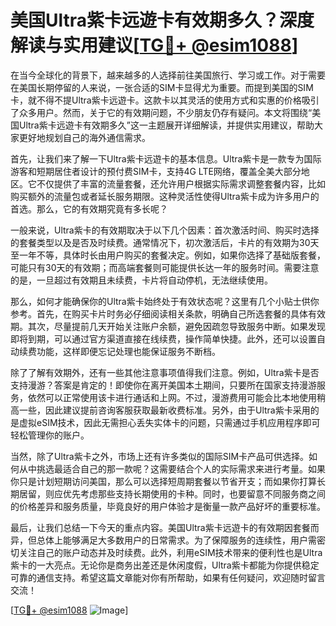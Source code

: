 # 美国Ultra紫卡远遊卡有效期多久？深度解读与实用建议[[TG💪+ @esim1088](https://t.me/s/esim1088)]

在当今全球化的背景下，越来越多的人选择前往美国旅行、学习或工作。对于需要在美国长期停留的人来说，一张合适的SIM卡显得尤为重要。而提到美国的SIM卡，就不得不提Ultra紫卡远遊卡。这款卡以其灵活的使用方式和实惠的价格吸引了众多用户。然而，关于它的有效期问题，不少朋友仍存有疑问。本文将围绕“美国Ultra紫卡远遊卡有效期多久”这一主题展开详细解读，并提供实用建议，帮助大家更好地规划自己的海外通信需求。

首先，让我们来了解一下Ultra紫卡远遊卡的基本信息。Ultra紫卡是一款专为国际游客和短期居住者设计的预付费SIM卡，支持4G LTE网络，覆盖全美大部分地区。它不仅提供了丰富的流量套餐，还允许用户根据实际需求调整套餐内容，比如购买额外的流量包或者延长服务期限。这种灵活性使得Ultra紫卡成为许多用户的首选。那么，它的有效期究竟有多长呢？

一般来说，Ultra紫卡的有效期取决于以下几个因素：首次激活时间、购买时选择的套餐类型以及是否及时续费。通常情况下，初次激活后，卡片的有效期为30天至一年不等，具体时长由用户购买的套餐决定。例如，如果你选择了基础版套餐，可能只有30天的有效期；而高端套餐则可能提供长达一年的服务时间。需要注意的是，一旦超过有效期且未续费，卡片将自动停机，无法继续使用。

那么，如何才能确保你的Ultra紫卡始终处于有效状态呢？这里有几个小贴士供你参考。首先，在购买卡片时务必仔细阅读相关条款，明确自己所选套餐的具体有效期。其次，尽量提前几天开始关注账户余额，避免因疏忽导致服务中断。如果发现即将到期，可以通过官方渠道直接在线续费，操作简单快捷。此外，还可以设置自动续费功能，这样即便忘记处理也能保证服务不断档。

除了了解有效期外，还有一些其他注意事项值得我们注意。例如，Ultra紫卡是否支持漫游？答案是肯定的！即使你在离开美国本土期间，只要所在国家支持漫游服务，依然可以正常使用该卡进行通话和上网。不过，漫游费用可能会比本地使用稍高一些，因此建议提前咨询客服获取最新收费标准。另外，由于Ultra紫卡采用的是虚拟eSIM技术，因此无需担心丢失实体卡的问题，只需通过手机应用程序即可轻松管理你的账户。

当然，除了Ultra紫卡之外，市场上还有许多类似的国际SIM卡产品可供选择。如何从中挑选最适合自己的那一款呢？这需要结合个人的实际需求来进行考量。如果你只是计划短期访问美国，那么可以选择短周期套餐以节省开支；而如果你打算长期居留，则应优先考虑那些支持长期使用的卡种。同时，也要留意不同服务商之间的价格差异和服务质量，毕竟良好的用户体验才是衡量一款产品好坏的重要标准。

最后，让我们总结一下今天的重点内容。美国Ultra紫卡远遊卡的有效期因套餐而异，但总体上能够满足大多数用户的日常需求。为了保障服务的连续性，用户需密切关注自己的账户动态并及时续费。此外，利用eSIM技术带来的便利性也是Ultra紫卡的一大亮点。无论你是商务出差还是休闲度假，Ultra紫卡都能为你提供稳定可靠的通信支持。希望这篇文章能对你有所帮助，如果有任何疑问，欢迎随时留言交流！

[[TG💪+ @esim1088](https://t.me/s/esim1088) ![Image](https://i.postimg.cc/4NQfJmqS/Snipaste-2025-05-13-00-14-12.png)]